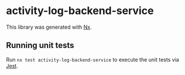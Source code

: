 # activity-log-backend-service

This library was generated with [Nx](https://nx.dev).

## Running unit tests

Run `nx test activity-log-backend-service` to execute the unit tests via [Jest](https://jestjs.io).

